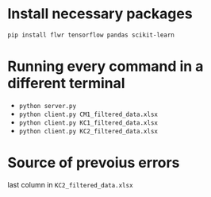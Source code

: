 # Install necessary packages
  `pip install flwr tensorflow pandas scikit-learn`

# Running every command in a different terminal
- `python server.py`
- `python client.py CM1_filtered_data.xlsx`
- `python client.py KC1_filtered_data.xlsx`
- `python client.py KC2_filtered_data.xlsx`

# Source of prevoius errors
last column in `KC2_filtered_data.xlsx`

